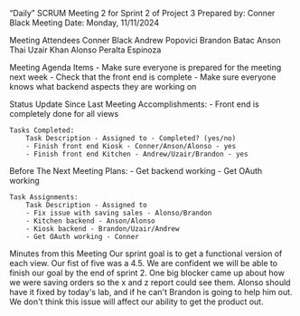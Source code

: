 “Daily” SCRUM Meeting 2 for Sprint 2 of Project 3
Prepared by: Conner Black
Meeting Date: Monday, 11/11/2024

Meeting Attendees
    Conner Black
    Andrew Popovici
    Brandon Batac
    Anson Thai
    Uzair Khan
    Alonso Peralta Espinoza
    
Meeting Agenda Items
    - Make sure everyone is prepared for the meeting next week
    - Check that the front end is complete
    - Make sure everyone knows what backend aspects they are working on


Status Update Since Last Meeting
    Accomplishments:
        - Front end is completely done for all views


    Tasks Completed:
        Task Description - Assigned to - Completed? (yes/no)
        - Finish front end Kiosk - Conner/Anson/Alonso - yes
        - Finish front end Kitchen - Andrew/Uzair/Brandon - yes

Before The Next Meeting
    Plans:
        - Get backend working
        - Get OAuth working


    Task Assignments:
        Task Description - Assigned to
        - Fix issue with saving sales - Alonso/Brandon
        - Kitchen backend - Anson/Alonso
        - Kiosk backend - Brandon/Uzair/Andrew
        - Get OAuth working - Conner

Minutes from this Meeting
    Our sprint goal is to get a functional version of each view. Our fist of five was a 4.5. We are confident we will be able to finish our goal by the end of sprint 2. One big blocker came up about how we were saving orders so the x and z report could see them. Alonso should have it fixed by today's lab, and if he can't Brandon is going to help him out. We don't think this issue will affect our ability to get the product out.